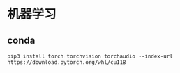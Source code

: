 # 机器学习
## conda
```shell
pip3 install torch torchvision torchaudio --index-url https://download.pytorch.org/whl/cu118
```
